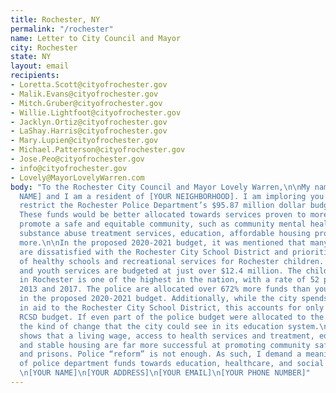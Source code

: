 ```yaml
---
title: Rochester, NY
permalink: "/rochester"
name: Letter to City Council and Mayor
city: Rochester
state: NY
layout: email
recipients:
- Loretta.Scott@cityofrochester.gov
- Malik.Evans@cityofrochester.gov
- Mitch.Gruber@cityofrochester.gov
- Willie.Lightfoot@cityofrochester.gov
- Jacklyn.Ortiz@cityofrochester.gov
- LaShay.Harris@cityofrochester.gov
- Mary.Lupien@cityofrochester.gov
- Michael.Patterson@cityofrochester.gov
- Jose.Peo@cityofrochester.gov
- info@cityofrochester.gov
- Lovely@MayorLovelyWarren.com
body: "To the Rochester City Council and Mayor Lovely Warren,\n\nMy name is [YOUR
  NAME] and I am a resident of [YOUR NEIGHBORHOOD]. I am imploring you to meaningfully
  restrict the Rochester Police Department’s $95.87 million dollar budget immediately.
  These funds would be better allocated towards services proven to more effectively
  promote a safe and equitable community, such as community mental health services,
  substance abuse treatment services, education, affordable housing programs, and
  more.\n\nIn the proposed 2020-2021 budget, it was mentioned that many residents
  are dissatisfied with the Rochester City School District and prioritize the cultivation
  of healthy schools and recreational services for Rochester children. Recreational
  and youth services are budgeted at just over $12.4 million. The child poverty level
  in Rochester is one of the highest in the nation, with a rate of 52 percent between
  2013 and 2017. The police are allocated over 672% more funds than youth services
  in the proposed 2020-2021 budget. Additionally, while the city spends $119.1 million
  in aid to the Rochester City School District, this accounts for only 12.8% of the
  RCSD budget. If even part of the police budget were allocated to the RCSD, imagine
  the kind of change that the city could see in its education system.\n\nMuch scholarship
  shows that a living wage, access to health services and treatment, educational opportunity,
  and stable housing are far more successful at promoting community safety than policing
  and prisons. Police “reform” is not enough. As such, I demand a meaningful reallocation
  of police department funds towards education, healthcare, and social programs.\n\nSincerely,
  \n[YOUR NAME]\n[YOUR ADDRESS]\n[YOUR EMAIL]\n[YOUR PHONE NUMBER]"
---
```



